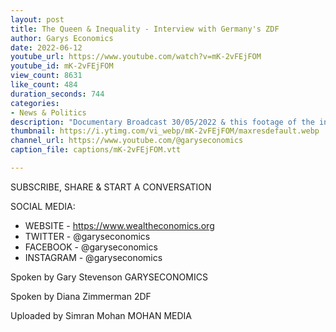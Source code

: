 ```yaml
---
layout: post
title: The Queen & Inequality - Interview with Germany's ZDF
author: Garys Economics
date: 2022-06-12
youtube_url: https://www.youtube.com/watch?v=mK-2vFEjFOM
youtube_id: mK-2vFEjFOM
view_count: 8631
like_count: 484
duration_seconds: 744
categories:
- News & Politics
description: "Documentary Broadcast 30/05/2022 & this footage of the interview uploaded with permission of 2DF (Available with GERMAN dubbing - click link below) https://www.zdf.de/politik/auslandsjournal/auslandsjournal---die-doku-armes-koenigreich-vom-2-juni-2022-100.html#xtor=CS5-21 Gary appears at 23 minutes in (23.10)"
thumbnail: https://i.ytimg.com/vi_webp/mK-2vFEjFOM/maxresdefault.webp
channel_url: https://www.youtube.com/@garyseconomics
caption_file: captions/mK-2vFEjFOM.vtt

---
```


SUBSCRIBE, SHARE & START A CONVERSATION


SOCIAL MEDIA:
- WEBSITE - https://www.wealtheconomics.org
- TWITTER - @garyseconomics
- FACEBOOK - @garyseconomics
- INSTAGRAM - @garyseconomics


Spoken by Gary Stevenson
GARYSECONOMICS


Spoken by Diana Zimmerman
2DF


Uploaded by Simran Mohan
MOHAN MEDIA
